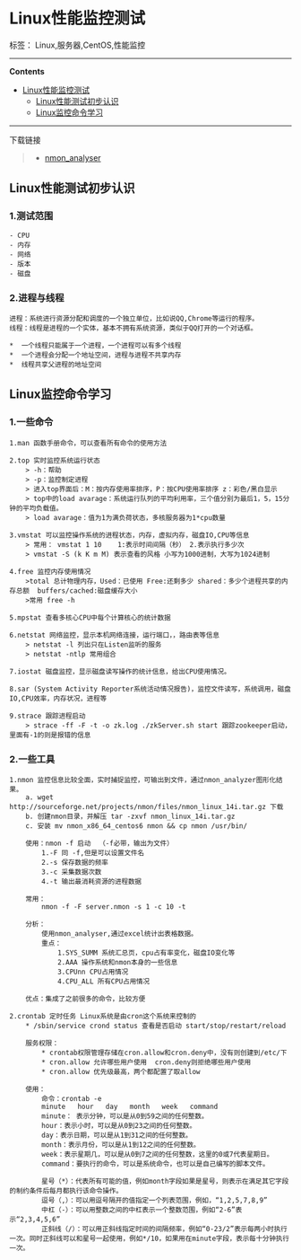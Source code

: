 # Linux性能监控测试

标签： Linux,服务器,CentOS,性能监控

----

**Contents**

- [Linux性能监控测试](#Linux性能监控测试)
    - [Linux性能测试初步认识](#Linux性能测试初步认识)
    - [Linux监控命令学习](#Linux监控命令学习)

----


下载链接

>* [nmon_analyser](https://www.ibm.com/developerworks/community/wikis/home?lang=en#!/wiki/Power+Systems/page/nmon_analyser)



## Linux性能测试初步认识

### 1.测试范围
	- CPU
	- 内存
	- 网络
	- 版本
	- 磁盘
	
### 2.进程与线程
	
	进程：系统进行资源分配和调度的一个独立单位，比如说QQ,Chrome等运行的程序。
	线程：线程是进程的一个实体，基本不拥有系统资源，类似于QQ打开的一个对话框。
	
	*  一个线程只能属于一个进程，一个进程可以有多个线程
	*  一个进程会分配一个地址空间，进程与进程不共享内存
	*  线程共享父进程的地址空间




## Linux监控命令学习

### 1.一些命令
	
	1.man 函数手册命令，可以查看所有命令的使用方法
	
	2.top 实时监控系统运行状态
		> -h：帮助
		> -p：监控制定进程
		> 进入top界面后：M：按内存使用率排序，P：按CPU使用率排序 z：彩色/黑白显示
		> top中的load avarage：系统运行队列的平均利用率，三个值分别为最后1，5，15分钟的平均负载值。
		> load avarage：值为1为满负荷状态，多核服务器为1*cpu数量
	
	3.vmstat 可以监控操作系统的进程状态，内存，虚拟内存，磁盘IO,CPU等信息
		> 常用： vmstat 1 10    1:表示时间间隔（秒） 2.表示执行多少次
		> vmstat -S (k K m M) 表示查看的风格 小写为1000进制，大写为1024进制
	
	4.free 监控内存使用情况
		>total 总计物理内存，Used：已使用 Free:还剩多少 shared：多少个进程共享的内存总额  buffers/cached:磁盘缓存大小
		>常用 free -h
	
	5.mpstat 查看多核心CPU中每个计算核心的统计数据
	
	6.netstat 网络监控，显示本机网络连接，运行端口，，路由表等信息
		> netstat -l 列出只在Listen监听的服务
		> netstat -ntlp 常用组合

	7.iostat 磁盘监控，显示磁盘读写操作的统计信息，给出CPU使用情况。
	
	8.sar (System Activity Reporter系统活动情况报告)，监控文件读写，系统调用，磁盘IO,CPU效率，内存状况，进程等

	9.strace 跟踪进程启动
		> strace -ff -F -t -o zk.log ./zkServer.sh start 跟踪zookeeper启动，里面有-1的则是报错的信息
	
### 2.一些工具
	1.nmon 监控信息比较全面，实时捕捉监控，可输出到文件，通过nmon_analyzer图形化结果。
		a. wget http://sourceforge.net/projects/nmon/files/nmon_linux_14i.tar.gz 下载
		b. 创建nmon目录，并解压 tar -zxvf nmon_linux_14i.tar.gz
		c. 安装 mv nmon_x86_64_centos6 nmon && cp nmon /usr/bin/

		使用：nmon -f 启动  （-f必带，输出为文件）
			1.-F 同 -f,但是可以设置文件名
			2.-s 保存数据的频率
			3.-c 采集数据次数
			4.-t 输出最消耗资源的进程数据

		常用：
			nmon -f -F server.nmon -s 1 -c 10 -t

		分析：
			使用nmon_analyser,通过excel统计出表格数据。
			重点：
				1.SYS_SUMM 系统汇总页，cpu占有率变化，磁盘IO变化等
				2.AAA 操作系统和nmon本身的一些信息
				3.CPUnn CPU占用情况
				4.CPU_ALL 所有CPU占用情况

		优点：集成了之前很多的命令，比较方便

	2.crontab 定时任务 Linux系统是由cron这个系统来控制的
		* /sbin/service crond status 查看是否启动 start/stop/restart/reload
		
		服务权限：
			* crontab权限管理存储在cron.allow和cron.deny中，没有则创建到/etc/下
			* cron.allow 允许哪些用户使用  cron.deny则拒绝哪些用户使用
			* cron.allow 优先级最高，两个都配置了取allow

		使用：
			命令：crontab -e
			minute   hour   day   month   week   command
			minute： 表示分钟，可以是从0到59之间的任何整数。
			hour：表示小时，可以是从0到23之间的任何整数。
			day：表示日期，可以是从1到31之间的任何整数。
			month：表示月份，可以是从1到12之间的任何整数。
			week：表示星期几，可以是从0到7之间的任何整数，这里的0或7代表星期日。
			command：要执行的命令，可以是系统命令，也可以是自己编写的脚本文件。
			
			星号（*）：代表所有可能的值，例如month字段如果是星号，则表示在满足其它字段的制约条件后每月都执行该命令操作。
			逗号（,）：可以用逗号隔开的值指定一个列表范围，例如，“1,2,5,7,8,9”
			中杠（-）：可以用整数之间的中杠表示一个整数范围，例如“2-6”表示“2,3,4,5,6”
			正斜线（/）：可以用正斜线指定时间的间隔频率，例如“0-23/2”表示每两小时执行一次。同时正斜线可以和星号一起使用，例如*/10，如果用在minute字段，表示每十分钟执行一次。
				
